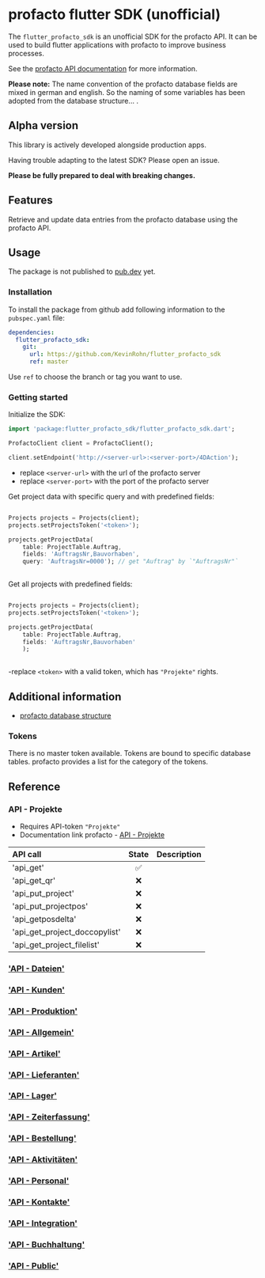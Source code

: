 # profacto flutter SDK (unofficial)

The `flutter_profacto_sdk` is an unofficial SDK for the profacto API.
It can be used to build flutter applications with profacto to improve business processes.

See the [profacto API documentation](https://conf.extragroup.de/pages/viewpage.action?pageId=25297229) for more information.

**Please note:**
The name convention of the profacto database fields are mixed in german and english.
So the naming of some variables has been adopted from the database structure... .

## Alpha version

This library is actively developed alongside production apps.

Having trouble adapting to the latest SDK? Please open an issue.

**Please be fully prepared to deal with breaking changes.**

## Features

Retrieve and update data entries from the profacto database using the profacto API.

## Usage

The package is not published to [pub.dev](https://pub.dev) yet.

### Installation

To install the package from github add following information to the `pubspec.yaml` file:

```yml
dependencies:
  flutter_profacto_sdk:
    git:
      url: https://github.com/KevinRohn/flutter_profacto_sdk
      ref: master
```

Use `ref` to choose the branch or tag you want to use.

### Getting started

Initialize the SDK:

```dart
import 'package:flutter_profacto_sdk/flutter_profacto_sdk.dart';

ProfactoClient client = ProfactoClient();

client.setEndpoint('http://<server-url>:<server-port>/4DAction');
```

- replace `<server-url>` with the url of the profacto server
- replace `<server-port>` with the port of the profacto server


Get project data with specific query and with predefined fields:
```dart

Projects projects = Projects(client);
projects.setProjectsToken('<token>');

projects.getProjectData(
    table: ProjectTable.Auftrag,
    fields: 'AuftragsNr,Bauvorhaben',
    query: 'AuftragsNr=0000'); // get "Auftrag" by `"AuftragsNr"`
  
```

Get all projects with predefined fields:
```dart

Projects projects = Projects(client);
projects.setProjectsToken('<token>');

projects.getProjectData(
    table: ProjectTable.Auftrag,
    fields: 'AuftragsNr,Bauvorhaben'
    ); 
  
```

-replace `<token>` with a valid token, which has `"Projekte"` rights.

## Additional information

- [profacto database structure](http://profacto.extragroup.biz/Service/profacto%20Structure%20Export/profacto.xml)


### Tokens

There is no master token available. Tokens are bound to specific database tables.
profacto provides a list for the category of the tokens. 

## Reference

### API - Projekte

- Requires API-token `"Projekte"`
- Documentation link profacto - [API - Projekte](https://conf.extragroup.de/display/handbuch/API+-+Projekte)

| API call                      |       State        | Description |
| :---------------------------- | :----------------: | :---------- |
| 'api_get'                     | :white_check_mark: |             |
| 'api_get_qr'                  |        :x:         |             |
| 'api_put_project'             |        :x:         |             |
| 'api_put_projectpos'          |        :x:         |             |
| 'api_getposdelta'             |        :x:         |             |
| 'api_get_project_doccopylist' |        :x:         |             |
| 'api_get_project_filelist'    |        :x:         |             |

### ['API - Dateien'](https://conf.extragroup.de/display/handbuch/API+-+Dateien)
### ['API - Kunden'](https://conf.extragroup.de/display/handbuch/API+-+Kunden)
### ['API - Produktion'](https://conf.extragroup.de/display/handbuch/API+-+Produktion)
### ['API - Allgemein'](https://conf.extragroup.de/display/handbuch/API+-+Allgemein)
### ['API - Artikel'](https://conf.extragroup.de/display/handbuch/API+-+Artikel)
### ['API - Lieferanten'](https://conf.extragroup.de/display/handbuch/API+-+Lieferanten)
### ['API - Lager'](https://conf.extragroup.de/display/handbuch/API+-+Lager)
### ['API - Zeiterfassung'](https://conf.extragroup.de/display/handbuch/API+-+Zeiterfassung)
### ['API - Bestellung'](https://conf.extragroup.de/display/handbuch/API+-+Bestellung)
### ['API - Aktivitäten'](https://conf.extragroup.de/pages/viewpage.action?pageId=105612059)
### ['API - Personal'](https://conf.extragroup.de/display/handbuch/API+-+Personal)
### ['API - Kontakte'](https://conf.extragroup.de/display/handbuch/API+-+Kontakte)
### ['API - Integration'](https://conf.extragroup.de/display/handbuch/API+-+Integration)
### ['API - Buchhaltung'](https://conf.extragroup.de/display/handbuch/API+-+Buchhaltung)
### ['API - Public'](https://conf.extragroup.de/display/handbuch/API+-+Public)


